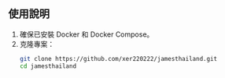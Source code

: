 ## 使用說明

1. 確保已安裝 Docker 和 Docker Compose。
2. 克隆專案：
   ```bash
   git clone https://github.com/xer220222/jamesthailand.git
   cd jamesthailand

